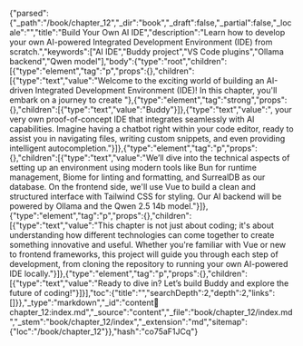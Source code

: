 {"parsed":{"_path":"/book/chapter_12","_dir":"book","_draft":false,"_partial":false,"_locale":"","title":"Build Your Own AI IDE","description":"Learn how to develop your own AI-powered Integrated Development Environment (IDE) from scratch.","keywords":["AI IDE","Buddy project","VS Code plugins","Ollama backend","Qwen model"],"body":{"type":"root","children":[{"type":"element","tag":"p","props":{},"children":[{"type":"text","value":"Welcome to the exciting world of building an AI-driven Integrated Development Environment (IDE)! In this chapter, you'll embark on a journey to create "},{"type":"element","tag":"strong","props":{},"children":[{"type":"text","value":"Buddy"}]},{"type":"text","value":", your very own proof-of-concept IDE that integrates seamlessly with AI capabilities. Imagine having a chatbot right within your code editor, ready to assist you in navigating files, writing custom snippets, and even providing intelligent autocompletion."}]},{"type":"element","tag":"p","props":{},"children":[{"type":"text","value":"We’ll dive into the technical aspects of setting up an environment using modern tools like Bun for runtime management, Biome for linting and formatting, and SurrealDB as our database. On the frontend side, we'll use Vue to build a clean and structured interface with Tailwind CSS for styling. Our AI backend will be powered by Ollama and the Qwen 2.5 14b model."}]},{"type":"element","tag":"p","props":{},"children":[{"type":"text","value":"This chapter is not just about coding; it's about understanding how different technologies can come together to create something innovative and useful. Whether you're familiar with Vue or new to frontend frameworks, this project will guide you through each step of development, from cloning the repository to running your own AI-powered IDE locally."}]},{"type":"element","tag":"p","props":{},"children":[{"type":"text","value":"Ready to dive in? Let’s build Buddy and explore the future of coding!"}]}],"toc":{"title":"","searchDepth":2,"depth":2,"links":[]}},"_type":"markdown","_id":"content:book:chapter_12:index.md","_source":"content","_file":"book/chapter_12/index.md","_stem":"book/chapter_12/index","_extension":"md","sitemap":{"loc":"/book/chapter_12"}},"hash":"co75aF1JCq"}